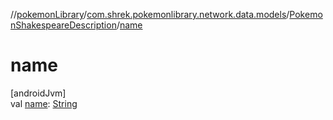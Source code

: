 //[pokemonLibrary](../../../index.md)/[com.shrek.pokemonlibrary.network.data.models](../index.md)/[PokemonShakespeareDescription](index.md)/[name](name.md)

# name

[androidJvm]\
val [name](name.md): [String](https://kotlinlang.org/api/latest/jvm/stdlib/kotlin/-string/index.html)
